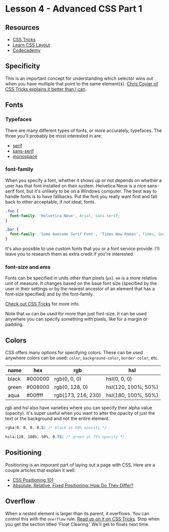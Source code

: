 # Lesson 4 - Advanced CSS Part 1

## Resources

* [CSS Tricks](http://css-tricks.com/)
* [Learn CSS Layout](http://learnlayout.com/)
* [Codecademy](http://www.codecademy.com/)

## Specificity

This is an important concept for understanding which selector wins out when you have multiple that point to the same element(s). [Chris Coyier of CSS Tricks explains it better than I can](http://css-tricks.com/specifics-on-css-specificity/).

## Fonts

### Typefaces

There are many different types of fonts, or more accurately, typefaces. The three you'll probably be most interested in are:

* [serif](http://en.wikipedia.org/wiki/Serif)
* [sans-serif](http://en.wikipedia.org/wiki/Sans_serif)
* [monospace](http://en.wikipedia.org/wiki/Monospaced_font)

### font-family

When you specify a font, whether it shows up or not depends on whether a user has that font installed on their system. Helvetica Neue is a nice sans-serif font, but it's unlikely to be on a Windows computer. The best way to handle fonts is to have fallbacks. Put the font you really want first and fall back to other acceptable, if not ideal, fonts.

```css
.foo {
  font-family: 'Helvetica Neue', Arial, sans-serif;
}

.bar {
  font-family: 'Some Awesome Serif Font', 'Times New Roman', Times, Georgia, serif;
}
```

It's also possible to use custom fonts that you or a font service provide. I'll leave you to research them as extra credit if you're interested.

### font-size and ems

Fonts can be specified in units other than pixels (`px`). `em` is a more relative unit of measure. It changes based on the base font size (specified by the user in their settings or by the nearest ancestor of an element that has a font-size specified) and by the font-family.

[Check out CSS Tricks](http://css-tricks.com/css-font-size/) for more info.

Note that `em` can be used for more than just font-size. It can be used anywhere you can specify something with pixels, like for a margin or padding.

## Colors

CSS offers many options for specifying colors. These can be used anywhere colors can be used: `color`, `background-color`, `border-color`, etc.

| name  | hex     | rgb                | hsl                 |
| ----- | ------- | ------------------ | ------------------- |
| black | #000000 | rgb(0, 0, 0)       | hsl(0, 0, 0)        |
| green | #008000 | rgb(0, 128, 0)     | hsl(120, 100%, 50%) |
| aqua  | #00ffff | rgb(173, 216, 230) | hsl(180, 100%, 50%) |

rgb and hsl also have varieties where you can specify their alpha value (opacity). It's super useful when you want to alter the opacity of just the text or the background and not the entire element.

```css
rgba(0, 0, 0, 0.5) /* black at 50% opacity */

hsla(120, 100%, 50%, 0.75) /* green at 75% opacity */
```

## Positioning

Positioning is an imporant part of laying out a page with CSS. Here are a couple articles that explain it well:

* [CSS Positioning 101](http://alistapart.com/article/css-positioning-101)
* [Absolute, Relative, Fixed Positioning: How Do They Differ?](http://css-tricks.com/absolute-relative-fixed-positioining-how-do-they-differ/)

## Overflow

When a nested element is larger than its parent, it overflows. You can control this with the `overflow` rule. [Read up on it on CSS Tricks](http://css-tricks.com/the-css-overflow-property/). Stop when you get the section titled 'Float Clearing.' We'll get to floats next time.
